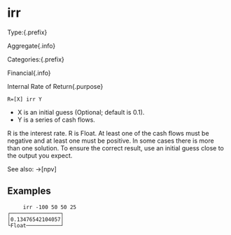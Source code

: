 # irr

Type:{.prefix}

Aggregate{.info}

Categories:{.prefix}

Financial{.info}

Internal Rate of Return{.purpose}

~~~
R=[X] irr Y
~~~

* X is an initial guess (Optional; default is 0.1).
* Y is a series of cash flows.

R is the interest rate. R is Float. At least one of the cash flows must be negative and at least
one must be positive. In some cases there is more than one solution. To ensure the correct result,
use an initial guess close to the output you expect.

See also: →[npv]

## Examples

~~~
     irr -100 50 50 25
┌────────────────┐
│0.13476542104057│
└Float───────────┘
~~~

